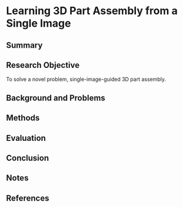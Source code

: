 # Learning 3D Part Assembly from a Single Image

## Summary

## Research Objective
To solve a novel problem, single-image-guided 3D part assembly.
## Background and Problems

## Methods

## Evaluation

## Conclusion

## Notes

## References
<!--stackedit_data:
eyJoaXN0b3J5IjpbLTE0MDU5MDYzODUsLTQyNjQzNzI1NF19
-->